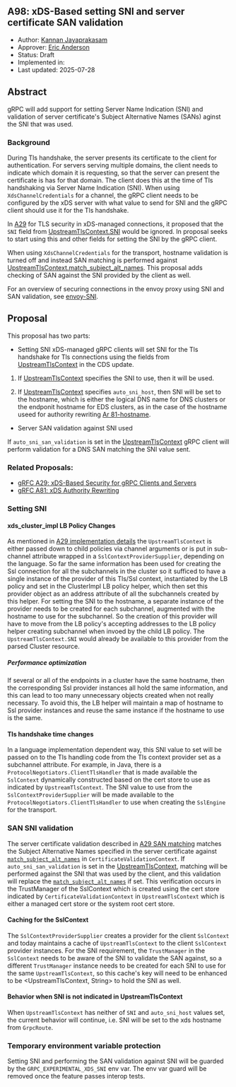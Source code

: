 A98: xDS-Based setting SNI and server certificate SAN validation
----
* Author: [Kannan Jayaprakasam](https://github.com/kannanjgithub)
* Approver: [Eric Anderson](https://github.com/ejona86)
* Status: Draft
* Implemented in:
* Last updated: 2025-07-28

## Abstract

gRPC will add support for setting Server Name Indication (SNI) and validation of server certificate's
Subject Alternative Names (SANs) aginst the SNI that was used.

### Background

During Tls handshake, the server presents its certificate to the client for authentication. For servers
serving multiple domains, the client needs to indicate which domain it is requesting, so that the server
can present the certificate is has for that domain. The client does this at the time of Tls handshaking
via Server Name Indication (SNI). When using `XdsChannelCredentials` for a channel, the gRPC client needs
to be configured by the xDS server with what value to send for SNI and the gRPC client should use it for
the Tls handshake.

In [A29][A29] for TLS security in xDS-managed connections, it
proposed that the `SNI` field from [UpstreamTlsContext.SNI][UTC_SNI]
would be ignored. In proposal seeks to start using this and other fields
for setting the SNI by the gRPC client.

When using `XdsChannelCredentials` for the transport, hostname validation
is turned off and instead SAN matching is performed against [UpstreamTlsContext.match_subject_alt_names][match_subject_alt_names].
This proposal adds checking of SAN against the SNI provided by the client as well.

For an overview of securing connections in the envoy proxy using SNI 
and SAN validation, see [envoy-SNI].

[UTC_SNI]: https://github.com/envoyproxy/envoy/blob/ee2bab9e40e7d7649cc88c5e1098c74e0c79501d/api/envoy/extensions/transport_sockets/tls/v3/tls.proto#L42
[A29]: A29-xds-tls-security.md
[envoy-SNI]: https://www.envoyproxy.io/docs/envoy/latest/_sources/start/quick-start/securing.rst.txt
[match_subject_alt_names]: https://github.com/envoyproxy/envoy/blob/b29d6543e7568a8a3e772c7909a1daa182acc670/api/envoy/extensions/transport_sockets/tls/v3/common.proto#L407

## Proposal
This proposal has two parts:
* Setting SNI
xDS-managed gRPC clients will set SNI for the Tls handshake for 
Tls connections using the fields from [UpstreamTlsContext][UTC]
in the CDS update.

1. If [UpstreamTlsContext][UTC] specifies the SNI to use, then
it will be used.

2. If [UpstreamTlsContext][UTC] specifies `auto_sni_host`, then
SNI will be set to the hostname, which is either the logical
DNS name for DNS clusters or the endponit hostname for EDS
clusters, as in the case of the hostname useed for authority
rewriting [Ar 81-hostname][A81-hostname].

[UTC]: https://github.com/envoyproxy/envoy/blob/ee2bab9e40e7d7649cc88c5e1098c74e0c79501d/api/envoy/extensions/transport_sockets/tls/v3/tls.proto#L29
[A81-hostname]: https://github.com/grpc/proposal/blob/4f833c5774e71e94534f72b94ee1b9763ec58516/A81-xds-authority-rewriting.md?plain=1#L85

* Server SAN validation against SNI used

If `auto_sni_san_validation` is set in the [UpstreamTlsContext][UTC] 
gRPC client will perform validation for a DNS SAN matching the SNI value 
sent.

### Related Proposals:
* [gRFC A29: xDS-Based Security for gRPC Clients and Servers][A29]
* [gRFC A81: xDS Authority Rewriting][A81]

[A29]: A29-xds-tls-security.md
[A81]: A81-xds-authority-rewriting.md

### Setting SNI
#### xds_cluster_impl LB Policy Changes
As mentioned in [A29 implementation details][A29_impl-details] the
`UpstreamTlsContext` is either passed down to child policies via
channel arguments or is put in sub-channel attribute wrapped in a
`SslContextProviderSupplier`, depending on the language. So far the same
information has been used for creating the Ssl connection for all
the subchannels in the cluster so it sufficed to have a single instance of
the provider of this Tls/Ssl context, instantiated by the LB policy
and set in the ClusterImpl LB policy helper, which then set this
provider object as an address attribute of all the subchannels created
by this helper. For setting the SNI to the hostname, a separate instance
of the provider needs to be created for each subchannel, augmented with
the hostname to use for the subchannel. So the creation of this provider
will have to move from the LB policy's accepting addresses to the LB policy
helper creating subchannel when invoed by the child LB policy. The `UpstreamTlsContext.SNI`
would already be available to this provider from the parsed Cluster resource. 

##### Performance optimization
If several or all of the endpoints in a cluster have the same hostname, then 
the corresponding Ssl provider instances all hold the same information, and this
can lead to too many unnecessary objects created when not really necessary. To
avoid this, the LB helper will maintain a map of hostname to Ssl provider instances
and reuse the same instance if the hostname to use is the same.

#### Tls handshake time changes
In a language implementation dependent way, this SNI value to set will be passed on to the Tls handling
code from the Tls context provider set as a subchannel attribute. For example, in Java, there is a `ProtocolNegotiators.ClientTlsHandler` that is made available the `SslContext` dynamically constructed 
based on the cert store to use as indicated by `UpstreamTlsContext`. The SNI value to use from the 
`SslContextProviderSupplier` will be made available to the `ProtocolNegotiators.ClientTlsHandler` to use when 
creating the `SslEngine` for the transport.

[A29_impl-details]: https://github.com/grpc/proposal/blob/master/A29-xds-tls-security.md#implementation-details
[UTC_SNI]: https://github.com/envoyproxy/envoy/blob/ee2bab9e40e7d7649cc88c5e1098c74e0c79501d/api/envoy/extensions/transport_sockets/tls/v3/tls.proto#L42

### SAN SNI validation
The server certificate validation described in [A29 SAN matching][A29_SAN-matching]
matches the Subject Alternative Names specified in the server certificate against 
[`match_subject_alt_names`][match_subject_alt_names] in `CertificateValidationContext`.
If `auto_sni_san_validation` is set in the [UpstreamTlsContext][UTC], matching will be 
performed against the SNI that was used by the client, and this validation will replace
the [`match_subject_alt_names`][match_subject_alt_names] if set. This verification occurs
in the TrustManager of the SslContext which is created using the cert store indicated by 
`CertificateValidationContext` in `UpstreamTlsContext` which is either a managed cert store
or the system root cert store. 

#### Caching for the SslContext 
The `SslContextProviderSupplier` creates a provider for the 
client `SslContext` and today maintains a cache of `UpstreamTlsContext` to the client `SslContext`
provider instances. For the SNI requirement, the `TrustManager` in the `SslContext` needs to 
be aware of the SNI to validate the SAN against, so a different `TrustManager` instance needs 
to be created for each SNI to use for the same `UpstreamTlsContext`, so this cache's key will 
need to be enhanced to be <UpstreamTlsContext, String> to hold the SNI as well.

[A29_SAN-matching]: https://github.com/grpc/proposal/blob/master/A29-xds-tls-security.md#server-authorization-aka-subject-alt-name-checks
[match_subject_alt_names]: https://github.com/envoyproxy/envoy/blob/b29d6543e7568a8a3e772c7909a1daa182acc670/api/envoy/extensions/transport_sockets/tls/v3/common.proto#L407
[UTC]: https://github.com/envoyproxy/envoy/blob/ee2bab9e40e7d7649cc88c5e1098c74e0c79501d/api/envoy/extensions/transport_sockets/tls/v3/tls.proto#L29

#### Behavior when SNI is not indicated in UpstreamTlsContext
When `UpstreamTlsContext` has neither of `SNI` and `auto_sni_host` values set, the current behavior will continue, i.e. SNI will be set to the xds hostname from `GrpcRoute`.

### Temporary environment variable protection
Setting SNI and performing the SAN validation against SNI will be guarded by the `GRPC_EXPERIMENTAL_XDS_SNI`
env var. The env var guard will be removed once the feature passes interop tests.
